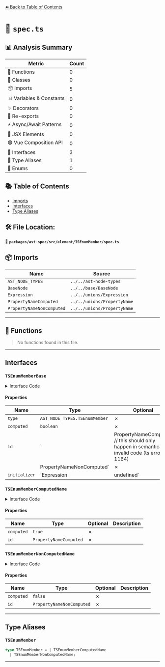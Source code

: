 [⬅️ Back to Table of Contents](../../../../../index.md)

# 📄 `spec.ts`

## 📊 Analysis Summary

| Metric | Count |
|--------|-------|
| 🔧 Functions | 0 |
| 🧱 Classes | 0 |
| 📦 Imports | 5 |
| 📊 Variables & Constants | 0 |
| ✨ Decorators | 0 |
| 🔄 Re-exports | 0 |
| ⚡ Async/Await Patterns | 0 |
| 💠 JSX Elements | 0 |
| 🟢 Vue Composition API | 0 |
| 📐 Interfaces | 3 |
| 📑 Type Aliases | 1 |
| 🎯 Enums | 0 |

## 📚 Table of Contents

- [Imports](#imports)
- [Interfaces](#interfaces)
- [Type Aliases](#type-aliases)

## 🛠️ File Location:
📂 **`packages/ast-spec/src/element/TSEnumMember/spec.ts`**

## 📦 Imports

| Name | Source |
|------|--------|
| `AST_NODE_TYPES` | `../../ast-node-types` |
| `BaseNode` | `../../base/BaseNode` |
| `Expression` | `../../unions/Expression` |
| `PropertyNameComputed` | `../../unions/PropertyName` |
| `PropertyNameNonComputed` | `../../unions/PropertyName` |


---

## 🔧 Functions

> No functions found in this file.


---

## Interfaces

### `TSEnumMemberBase`

<details><summary>Interface Code</summary>

```ts
interface TSEnumMemberBase extends BaseNode {
  type: AST_NODE_TYPES.TSEnumMember;
  computed: boolean;
  id:
    | PropertyNameComputed // this should only happen in semantically invalid code (ts error 1164)
    | PropertyNameNonComputed;
  initializer: Expression | undefined;
}
```
</details>

#### Properties

| Name | Type | Optional | Description |
|------|------|----------|-------------|
| `type` | `AST_NODE_TYPES.TSEnumMember` | ✗ |  |
| `computed` | `boolean` | ✗ |  |
| `id` | `| PropertyNameComputed // this should only happen in semantically invalid code (ts error 1164)
    | PropertyNameNonComputed` | ✗ |  |
| `initializer` | `Expression | undefined` | ✗ |  |

### `TSEnumMemberComputedName`

<details><summary>Interface Code</summary>

```ts
export interface TSEnumMemberComputedName extends TSEnumMemberBase {
  computed: true;
  id: PropertyNameComputed;
}
```
</details>

#### Properties

| Name | Type | Optional | Description |
|------|------|----------|-------------|
| `computed` | `true` | ✗ |  |
| `id` | `PropertyNameComputed` | ✗ |  |

### `TSEnumMemberNonComputedName`

<details><summary>Interface Code</summary>

```ts
export interface TSEnumMemberNonComputedName extends TSEnumMemberBase {
  computed: false;
  id: PropertyNameNonComputed;
}
```
</details>

#### Properties

| Name | Type | Optional | Description |
|------|------|----------|-------------|
| `computed` | `false` | ✗ |  |
| `id` | `PropertyNameNonComputed` | ✗ |  |


---

## Type Aliases

### `TSEnumMember`

```ts
type TSEnumMember = | TSEnumMemberComputedName
  | TSEnumMemberNonComputedName;
```


---